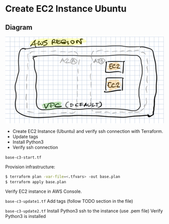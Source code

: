 # Create EC2 Instance Ubuntu

## Diagram

![aws](../img/aws1.png)



- Create EC2 Instance (Ubuntu) and verify ssh connection with Terraform.
- Update tags
- Install Python3
- Verify ssh connection

```base-c3-start.tf```

Provision infrastructure:
```bash
$ terraform plan -var-file=<.tfvars> -out base.plan
$ terraform apply base.plan
```

Verify EC2 instance in AWS Console.


```base-c3-update1.tf```
Add tags (follow TODO section in the file)


```base-c3-update2.tf```
Install Python3
ssh to the instance (use .pem file)
Verify Python3 is installed
